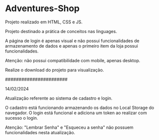# Adventures-Shop

Projeto realizado em HTML, CSS e JS.

Projeto destinado a prática de conceitos nas linguages.

A página de login é apenas visual e não possui funcionalidades de armazenamento de dados e apenas o primeiro item da loja possui funcionalidades. 

Atenção: não possui compatibilidade com mobile, apenas desktop.

Realize o download do projeto para visualização.

#######################

14/02/2024

Atualização referente ao sistema de cadastro e login.

O cadastro está funcionando armazenando os dados no Local Storage do navegador.
O login está funcional e adiciona um token ao realizar com sucesso o login.

Atenção: "Lembrar Senha" e "Esqueceu a senha" não possuem funcionalidades nesta atualização.
